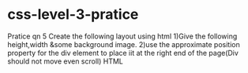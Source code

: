 # css-level-3-pratice
Pratice qn 5
Create the following layout using html
1)Give the following height,width &some background image.
2)use the approximate position property for the div element to place iit at the right end of the page(Div should not move even scroll)
HTML 
<!-- <p>loream*5</p>
<div>love nature</div>
<p>loream</p> -->
